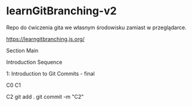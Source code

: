# learnGitBranching-v2

Repo do ćwiczenia gita we własnym środowisku zamiast w przeglądarce.

https://learngitbranching.js.org/

Section Main

Introduction Sequence

1: Introduction to Git Commits - final

C0
C1

C2
git add .
git commit -m "C2"
